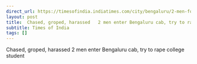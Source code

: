 ```yaml
---
direct_url: https://timesofindia.indiatimes.com/city/bengaluru/2-men-forcibly-enter-cab-chase-passenger-try-to-rape-her/articleshow/117702146.cms
layout: post
title:  Chased, groped, harassed   2 men enter Bengaluru cab, try to rape college student
subtitle: Times of India
tags: []
---
```


 Chased, groped, harassed   2 men enter Bengaluru cab, try to rape college student
